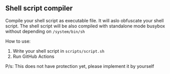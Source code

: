 ## Shell script compiler

Compile your shell script as executable file. It will aslo obfuscate your shell script. The shell script will be also compiled with standalone mode busybox without depending on `/system/bin/sh`

How to use:
1. Write your shell script in `scripts/script.sh`
2. Run GitHub Actions

P/s: This does not have protection yet, please implement it by yourself
